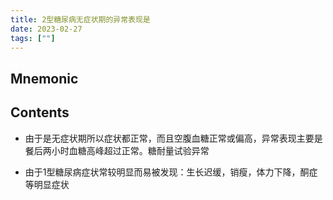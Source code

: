 ```yaml
---
title: 2型糖尿病无症状期的异常表现是
date: 2023-02-27
tags: [""]
--- 
```


## Mnemonic

## Contents

- 由于是无症状期所以症状都正常，而且空腹血糖正常或偏高，异常表现主要是餐后两小时血糖高峰超过正常。糖耐量试验异常

- 由于1型糖尿病症状常较明显而易被发现：生长迟缓，销瘦，体力下降，酮症等明显症状
